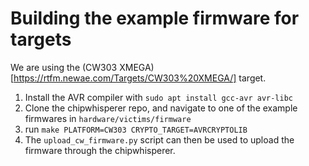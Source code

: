 # Building the example firmware for targets
We are using the (CW303 XMEGA)[https://rtfm.newae.com/Targets/CW303%20XMEGA/] target.

1. Install the AVR compiler with `sudo apt install gcc-avr avr-libc`
2. Clone the chipwhisperer repo, and navigate to one of the example firmwares in `hardware/victims/firmware`
3. run `make PLATFORM=CW303 CRYPTO_TARGET=AVRCRYPTOLIB`
4. The `upload_cw_firmware.py` script can then be used to upload the firmware through the chipwhisperer.